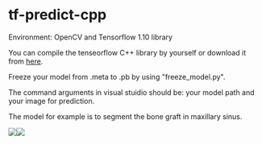 # tf-predict-cpp

Environment: OpenCV and Tensorflow 1.10 library

You can compile the tenseorflow C++ library by yourself or download it from [here](https://github.com/fo40225/tensorflow-windows-wheel).

Freeze your model from .meta to .pb by using "freeze_model.py".

The command arguments in visual stuidio should be: your model path and your image for prediction.

The model for example is to segment the bone graft in maxillary sinus.

![](C:\Users\dzzhang\Documents\Github\tf-predict-cpp\test\Img8_235.JPEG)![](C:\Users\dzzhang\Documents\Github\tf-predict-cpp\test\Img8_235.jpg)
